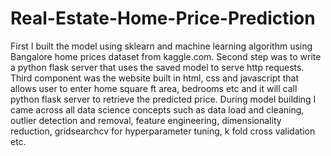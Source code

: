 # Real-Estate-Home-Price-Prediction
First I built the model using sklearn and machine learning algorithm using Bangalore home prices dataset from kaggle.com. 
Second step was to write a python flask server that uses the saved model to serve http requests. 
Third component was the website built in html, css and javascript that allows user to enter home square ft area, bedrooms etc and it will call python flask server to retrieve the predicted price. 
During model building I came across all data science concepts such as data load and cleaning, outlier detection and removal, feature engineering, dimensionality reduction, gridsearchcv for hyperparameter tuning, k fold cross validation etc.
